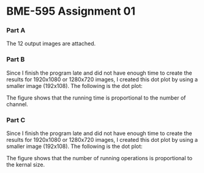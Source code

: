 # BME-595 Assignment 01

### Part A

The 12 output images are attached.

### Part B

Since I finish the program late and did not have enough time to create the results for 1920x1080 or 1280x720 images, I created this dot plot by using a smaller image (192x108). The following is the dot plot:

The figure shows that the running time is proportional to the number of channel.

### Part C

Since I finish the program late and did not have enough time to create the results for 1920x1080 or 1280x720 images, I created this dot plot by using a smaller image (192x108). The following is the dot plot:

The figure shows that the number of running operations is proportional to the kernal size.
